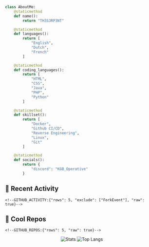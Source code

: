 
```python
class AboutMe:
    @staticmethod
    def name():
        return "TH3S3RP3NT"

    @staticmethod
    def languages():
        return [
            "English",
            "Dutch",
            "French"
        ]

    @staticmethod
    def coding_languages():
        return [
            "HTML",
            "CSS",
            "Java",
            "PHP",
            "Python"
        ]

    @staticmethod
    def skillset():
        return [
            "Docker",
            "Github CI/CD",
            "Reverse Engineering",
            "Linux",
            "Git"
        ]

    @staticmethod
    def socials():
        return {
            "discord": "KGB_Operative"
        }
```

## 🤹 Recent Activity
```
<!--GITHUB_ACTIVITY:{"rows": 5, "exclude": ["ForkEvent"], "raw": true}-->
```
## 🌟 Cool Repos
```
<!--GITHUB_REPOS:{"rows": 5, "raw": true}-->
```
<p align="center">
  <img alt="Stats" src="https://github-readme-stats-mauve-ten-81.vercel.app/api?username=th3s3rp3nt&show_icons=true&theme=omni">
  <img alt="Top Langs" src="https://github-readme-stats.vercel.app/api/top-langs/?username=th3s3rp3nt&theme=omni&layout=donut"
</p>
